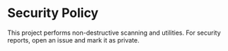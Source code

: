 # Security Policy

This project performs non-destructive scanning and utilities. For security reports, open an issue and mark it as private.
